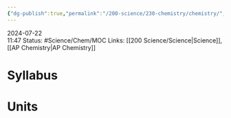 ```yaml
---
{"dg-publish":true,"permalink":"/200-science/230-chemistry/chemistry/","updated":"2024-08-15T11:30:36.207-05:00"}
---
```


2024-07-22  
11:47
Status: #Science/Chem/MOC
Links: [[200 Science/Science\|Science]], [[AP Chemistry\|AP Chemistry]]
# Syllabus

# Units








